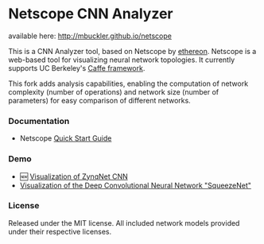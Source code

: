 # Netscope CNN Analyzer

available here: http://mbuckler.github.io/netscope

This is a CNN Analyzer tool, based on Netscope by [ethereon](https://github.com/ethereon).
Netscope is a web-based tool for visualizing neural network topologies. It currently supports UC Berkeley's [Caffe framework](https://github.com/bvlc/caffe).

This fork adds analysis capabilities, enabling the computation of network complexity (number of operations) and network size (number of parameters) for easy comparison of different networks.

### Documentation
- Netscope [Quick Start Guide](http://mbuckler.github.io/netscope/quickstart.html)

### Demo
- :new: [Visualization of ZynqNet CNN](http://mbuckler.github.io/netscope/#/preset/zynqnet)
- [Visualization of the Deep Convolutional Neural Network "SqueezeNet"](http://mbuckler.github.io/netscope/#/preset/squeezenet)

### License

Released under the MIT license.
All included network models provided under their respective licenses.

